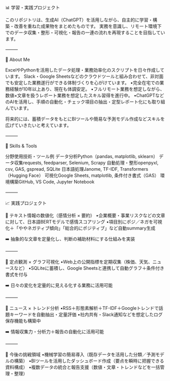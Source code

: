 📊 学習・実践プロジェクト

このリポジトリは、生成AI（ChatGPT）を活用しながら、自主的に学習・構築・改善を重ねた成果物をまとめたものです。
実務を意識し、リモート環境下でのデータ収集・整形・可視化・報告の一連の流れを再現することを目指しています。

⸻

💼 About Me

ExcelやPythonを活用したデータ処理・業務効率化のスクリプトを日々作成しています。
Slack・Google Sheetsなどのクラウドツールと組み合わせて、非対面でも安定した業務遂行ができる体制づくりを心がけています。
•完全在宅での業務経験が10年以上あり、現在も体調安定。
•フルリモート業務を想定しながら、数値×文章を扱うレポート業務を想定したスキル習得を進行中。
•ChatGPTなどのAIを活用し、手順の自動化・チェック項目の抽出・定型レポート化にも取り組んでいます。

将来的には、蓄積データをもとにBIツールや簡易な予測モデル作成などスキルを広げていきたいと考えています。

⸻

🔧 Skills & Tools

分野使用技術・ツール例
データ分析Python（pandas, matplotlib, sklearn）
データ収集requests, feedparser, Selenium, Scrapy
自動処理・整形openpyxl, csv, GAS, gspread, SQLite
日本語処理Janome, TF-IDF, Transformers（Hugging Face）
可視化Google Sheets, matplotlib, 条件付き書式（GAS）
環境構築GitHub, VS Code, Jupyter Notebook


⸻

📈 実践プロジェクト

🔹 テキスト情報の数値化（感情分析 × 要約）
•企業概要・事業リスクなどの文章に対して、日本語BERTモデルで感情スコアリング
•項目別にポジ／ネガを可視化＋「ややネガティブ傾向」「総合的にポジティブ」など自動summary生成

➡️ 抽象的な文章を定量化し、判断の補助材料にする仕組みを実装

⸻

🔹 定点観測 × グラフ可視化
•Web上の公開指標を定期収集（株価、天気、ニュースなど）
•SQLiteに蓄積し、Google Sheetsと連携して自動グラフ＋条件付き書式を付与

➡️ 日々の変化を定量的に見える化する業務に活用可能

⸻

🔹 ニュース × トレンド分析
•RSS＋形態素解析＋TF-IDF＋Googleトレンドで話題キーワードを自動抽出・定量評価
•社内共有・Slack通知などを想定したログ保存機能も構築中

➡️ 情報収集力・分析力＋報告の自動化に活用可能

⸻

🧠 今後の挑戦領域
•機械学習の簡易導入（既存データを活用した分類／予測モデルの構築）
•BIツールを活用したダッシュボード作成（要点を瞬時に把握できる資料構成）
•複数データの統合と報告支援（数値・文章・トレンドなどを一括管理・整理）

